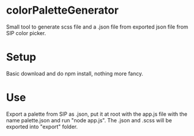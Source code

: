 # colorPaletteGenerator
Small tool to generate scss file and a .json file from exported json file from SIP color picker.

# Setup
Basic download and do npm install, nothing more fancy.

# Use
Export a palette from SIP as .json, put it at root with the app.js file with the name palette.json and run "node app.js".
The .json and .scss will be exported into "export" folder.
